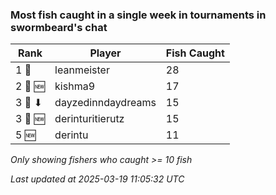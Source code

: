 ### Most fish caught in a single week in tournaments in swormbeard's chat
| Rank | Player | Fish Caught |
|------|--------|-----------|
| 1 🥇  | leanmeister  | 28 |
| 2 🥈 🆕 | kishma9  | 17 |
| 3 🥉 ⬇ | dayzedinndaydreams  | 15 |
| 3 🥉 🆕 | derinturitierutz  | 15 |
| 5 🆕 | derintu  | 11 |

_Only showing fishers who caught >= 10 fish_

_Last updated at 2025-03-19 11:05:32 UTC_